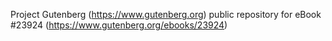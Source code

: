 Project Gutenberg (https://www.gutenberg.org) public repository for eBook #23924 (https://www.gutenberg.org/ebooks/23924)

